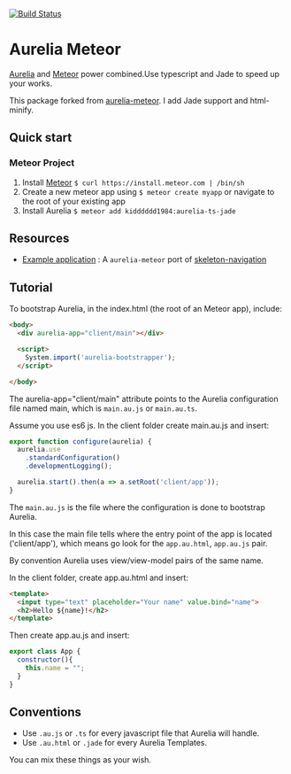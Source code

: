[![Build Status](https://travis-ci.org/TsumiNa/aurelia-meteor.svg)](https://travis-ci.org/TsumiNa/aurelia-meteor)

# Aurelia Meteor

[Aurelia](http://aurelia.io) and [Meteor](http://www.meteor.com) power combined.Use typescript and Jade to speed up your works.

This package forked from [aurelia-meteor](https://github.com/ahmedshuhel/aurelia-meteor). I add Jade support and html-minify.

## Quick start

### Meteor Project

1. Install [Meteor](http://docs.meteor.com/#quickstart) `$ curl https://install.meteor.com | /bin/sh`
2. Create a new meteor app using `$ meteor create myapp` or navigate to the root of your existing app
3. Install Aurelia `$ meteor add kidddddd1984:aurelia-ts-jade`


## Resources
- [Example application](https://github.com/tsumina/aurelia-skeleton-ts-jade) : A `aurelia-meteor` port of [skeleton-navigation](http://github.com/aurelia/skeleton-navigation)

## Tutorial

To bootstrap Aurelia, in the index.html (the root of an Meteor app), include:

```html
<body>
  <div aurelia-app="client/main"></div>

  <script>
    System.import('aurelia-bootstrapper');
  </script>

</body>
```

The aurelia-app="client/main" attribute points to the Aurelia configuration file named main, which is `main.au.js` or `main.au.ts`.

Assume you use es6 js. In the client folder create main.au.js and insert:


```javascript
export function configure(aurelia) {
  aurelia.use
    .standardConfiguration()
    .developmentLogging();

  aurelia.start().then(a => a.setRoot('client/app'));
}

```

The `main.au.js` is the file where the configuration is done to bootstrap Aurelia.

In this case the main file tells where the entry point of the app is located ('client/app'), which means go look for the `app.au.html`, `app.au.js` pair.

By convention Aurelia uses view/view-model pairs of the same name.

In the client folder, create app.au.html and insert:

```html
<template>
  <input type="text" placeholder="Your name" value.bind="name">
  <h2>Hello ${name}!</h2>
</template>

```

Then create app.au.js and insert:

```javascript
export class App {
  constructor(){
    this.name = "";
  }
}
```

## Conventions

- Use `.au.js` or `.ts` for every javascript file that Aurelia will handle.
- Use `.au.html` or `.jade` for every Aurelia Templates.

You can mix these things as your wish.
